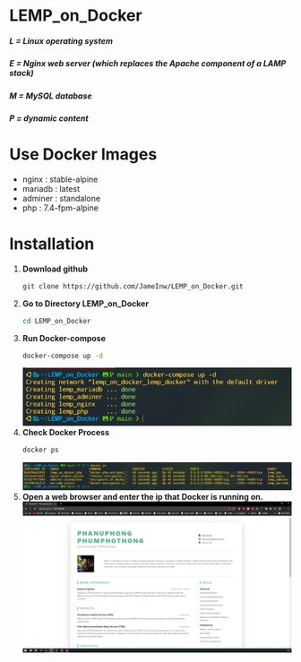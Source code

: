 # LEMP_on_Docker
##### L = Linux operating system
##### E = Nginx web server (which replaces the Apache component of a LAMP stack)
##### M = MySQL database
##### P = dynamic content

# Use Docker Images
* nginx : stable-alpine
* mariadb : latest
* adminer : standalone
* php : 7.4-fpm-alpine

# Installation

1. **Download github**
   ``` bash
   git clone https://github.com/JameInw/LEMP_on_Docker.git
   ```
2. **Go to Directory LEMP_on_Docker**
   ``` bash
   cd LEMP_on_Docker
   ```
3. **Run Docker-compose**
   ``` bash
   docker-compose up -d
   ```
   ![Screenshot 3](Img/3.png)
4. **Check Docker Process**
   ``` bash
   docker ps
   ```
   ![Screenshot 4](Img/4.png)
5. **Open a web browser and enter the ip that Docker is running on.**
   ![Screenshot 5](Img/5.png)

